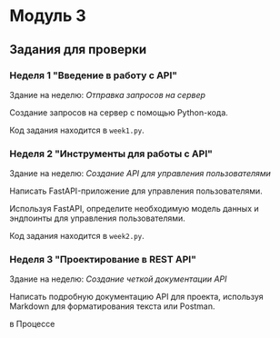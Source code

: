 # Модуль 3
## Задания для проверки 
### Неделя 1 "Введение в работу с API"
Здание на неделю: _Отправка запросов на сервер_

Создание запросов на сервер с помощью Python-кода.

Код задания находится в `week1.py`.

### Неделя 2 "Инструменты для работы с API"
Здание на неделю: _Создание API для управления пользователями_

Написать FastAPI-приложение для управления пользователями.

Используя FastAPI, определите необходимую модель данных и эндпоинты для управления пользователями.

Код задания находится в `week2.py`.

### Неделя 3 "Проектирование в REST API"
Здание на неделю: _Создание четкой документации API_

Написать подробную документацию API для проекта, используя Markdown для форматирования текста или Postman.

в Процессе
